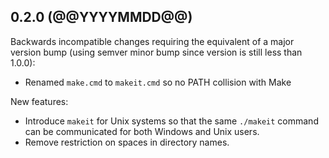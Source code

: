 ## 0.2.0 (@@YYYYMMDD@@)

Backwards incompatible changes requiring the equivalent of a major version bump
(using semver minor bump since version is still less than 1.0.0):

* Renamed `make.cmd` to `makeit.cmd` so no PATH collision with Make

New features:

* Introduce `makeit` for Unix systems so that the same `./makeit` command can be
  communicated for both Windows and Unix users.
* Remove restriction on spaces in directory names.
